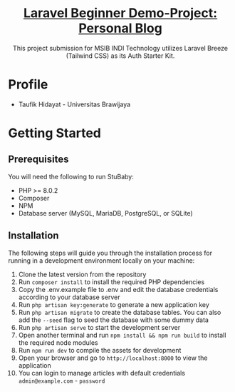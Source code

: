 <p align="center">
  <a href="https://github.com/taufikhdyt01/submission-laravel">
    <h1 align="center" style="color: #4B47FF">Laravel Beginner Demo-Project: Personal Blog</h1>
  </a>
  <p align="center">
    This project submission for MSIB INDI Technology utilizes Laravel Breeze (Tailwind CSS) as its Auth Starter Kit.
  </p>
</p>

# Profile
-   Taufik Hidayat - Universitas Brawijaya

# Getting Started

## Prerequisites

You will need the following to run StuBaby:

-   PHP >= 8.0.2
-   Composer
-   NPM
-   Database server (MySQL, MariaDB, PostgreSQL, or SQLite)

## Installation

The following steps will guide you through the installation process for running in a development environment locally on your machine:

1. Clone the latest version from the repository
2. Run `composer install` to install the required PHP dependencies
3. Copy the .env.example file to .env and edit the database credentials according to your database server
4. Run `php artisan key:generate` to generate a new application key
5. Run `php artisan migrate` to create the database tables. You can also add the `--seed` flag to seed the database with some dummy data
6. Run `php artisan serve` to start the development server
7. Open another terminal and run `npm install && npm run build` to install the required node modules
8. Run `npm run dev` to compile the assets for development
9. Open your browser and go to `http://localhost:8000` to view the application
10. You can login to manage articles with default credentials `admin@example.com` - `password`
